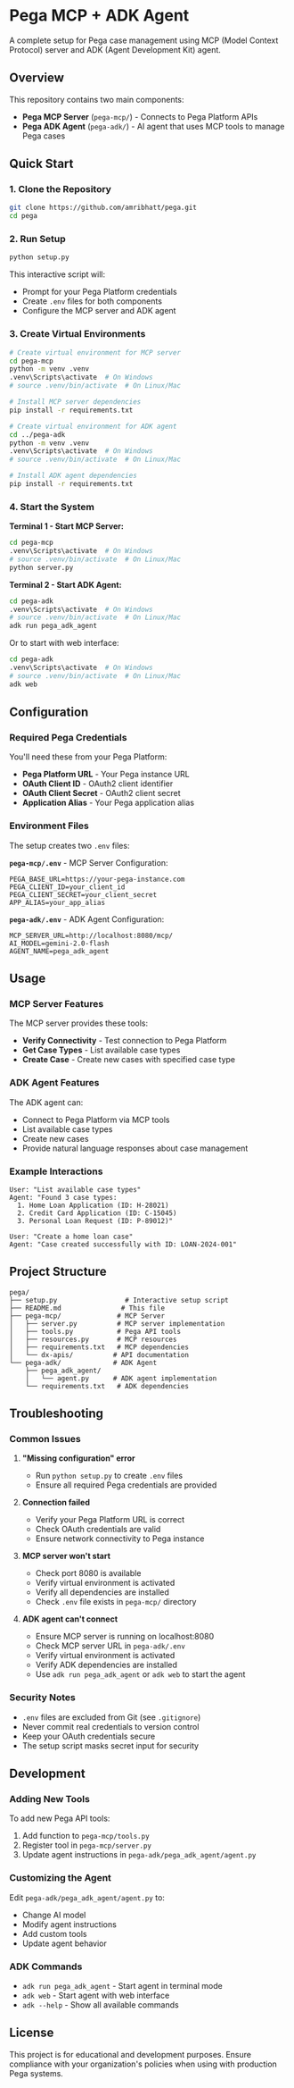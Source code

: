 # Pega MCP + ADK Agent

A complete setup for Pega case management using MCP (Model Context Protocol) server and ADK (Agent Development Kit) agent.

## Overview

This repository contains two main components:

- **Pega MCP Server** (`pega-mcp/`) - Connects to Pega Platform APIs
- **Pega ADK Agent** (`pega-adk/`) - AI agent that uses MCP tools to manage Pega cases

## Quick Start

### 1. Clone the Repository

```bash
git clone https://github.com/amribhatt/pega.git
cd pega
```

### 2. Run Setup

```bash
python setup.py
```

This interactive script will:
- Prompt for your Pega Platform credentials
- Create `.env` files for both components
- Configure the MCP server and ADK agent

### 3. Create Virtual Environments

```bash
# Create virtual environment for MCP server
cd pega-mcp
python -m venv .venv
.venv\Scripts\activate  # On Windows
# source .venv/bin/activate  # On Linux/Mac

# Install MCP server dependencies
pip install -r requirements.txt

# Create virtual environment for ADK agent
cd ../pega-adk
python -m venv .venv
.venv\Scripts\activate  # On Windows
# source .venv/bin/activate  # On Linux/Mac

# Install ADK agent dependencies
pip install -r requirements.txt
```

### 4. Start the System

**Terminal 1 - Start MCP Server:**
```bash
cd pega-mcp
.venv\Scripts\activate  # On Windows
# source .venv/bin/activate  # On Linux/Mac
python server.py
```

**Terminal 2 - Start ADK Agent:**
```bash
cd pega-adk
.venv\Scripts\activate  # On Windows
# source .venv/bin/activate  # On Linux/Mac
adk run pega_adk_agent
```

Or to start with web interface:
```bash
cd pega-adk
.venv\Scripts\activate  # On Windows
# source .venv/bin/activate  # On Linux/Mac
adk web
```

## Configuration

### Required Pega Credentials

You'll need these from your Pega Platform:

- **Pega Platform URL** - Your Pega instance URL
- **OAuth Client ID** - OAuth2 client identifier
- **OAuth Client Secret** - OAuth2 client secret
- **Application Alias** - Your Pega application alias

### Environment Files

The setup creates two `.env` files:

**`pega-mcp/.env`** - MCP Server Configuration:
```
PEGA_BASE_URL=https://your-pega-instance.com
PEGA_CLIENT_ID=your_client_id
PEGA_CLIENT_SECRET=your_client_secret
APP_ALIAS=your_app_alias
```

**`pega-adk/.env`** - ADK Agent Configuration:
```
MCP_SERVER_URL=http://localhost:8080/mcp/
AI_MODEL=gemini-2.0-flash
AGENT_NAME=pega_adk_agent
```

## Usage

### MCP Server Features

The MCP server provides these tools:

- **Verify Connectivity** - Test connection to Pega Platform
- **Get Case Types** - List available case types
- **Create Case** - Create new cases with specified case type

### ADK Agent Features

The ADK agent can:

- Connect to Pega Platform via MCP tools
- List available case types
- Create new cases
- Provide natural language responses about case management

### Example Interactions

```
User: "List available case types"
Agent: "Found 3 case types:
  1. Home Loan Application (ID: H-28021)
  2. Credit Card Application (ID: C-15045)
  3. Personal Loan Request (ID: P-89012)"

User: "Create a home loan case"
Agent: "Case created successfully with ID: LOAN-2024-001"
```

## Project Structure

```
pega/
├── setup.py                 # Interactive setup script
├── README.md               # This file
├── pega-mcp/              # MCP Server
│   ├── server.py          # MCP server implementation
│   ├── tools.py           # Pega API tools
│   ├── resources.py       # MCP resources
│   ├── requirements.txt   # MCP dependencies
│   └── dx-apis/          # API documentation
└── pega-adk/             # ADK Agent
    ├── pega_adk_agent/
    │   └── agent.py      # ADK agent implementation
    └── requirements.txt   # ADK dependencies
```

## Troubleshooting

### Common Issues

1. **"Missing configuration" error**
   - Run `python setup.py` to create `.env` files
   - Ensure all required Pega credentials are provided

2. **Connection failed**
   - Verify your Pega Platform URL is correct
   - Check OAuth credentials are valid
   - Ensure network connectivity to Pega instance

3. **MCP server won't start**
   - Check port 8080 is available
   - Verify virtual environment is activated
   - Verify all dependencies are installed
   - Check `.env` file exists in `pega-mcp/` directory

4. **ADK agent can't connect**
   - Ensure MCP server is running on localhost:8080
   - Check MCP server URL in `pega-adk/.env`
   - Verify virtual environment is activated
   - Verify ADK dependencies are installed
   - Use `adk run pega_adk_agent` or `adk web` to start the agent

### Security Notes

- `.env` files are excluded from Git (see `.gitignore`)
- Never commit real credentials to version control
- Keep your OAuth credentials secure
- The setup script masks secret input for security

## Development

### Adding New Tools

To add new Pega API tools:

1. Add function to `pega-mcp/tools.py`
2. Register tool in `pega-mcp/server.py`
3. Update agent instructions in `pega-adk/pega_adk_agent/agent.py`

### Customizing the Agent

Edit `pega-adk/pega_adk_agent/agent.py` to:
- Change AI model
- Modify agent instructions
- Add custom tools
- Update agent behavior

### ADK Commands

- `adk run pega_adk_agent` - Start agent in terminal mode
- `adk web` - Start agent with web interface
- `adk --help` - Show all available commands

## License

This project is for educational and development purposes. Ensure compliance with your organization's policies when using with production Pega systems. 